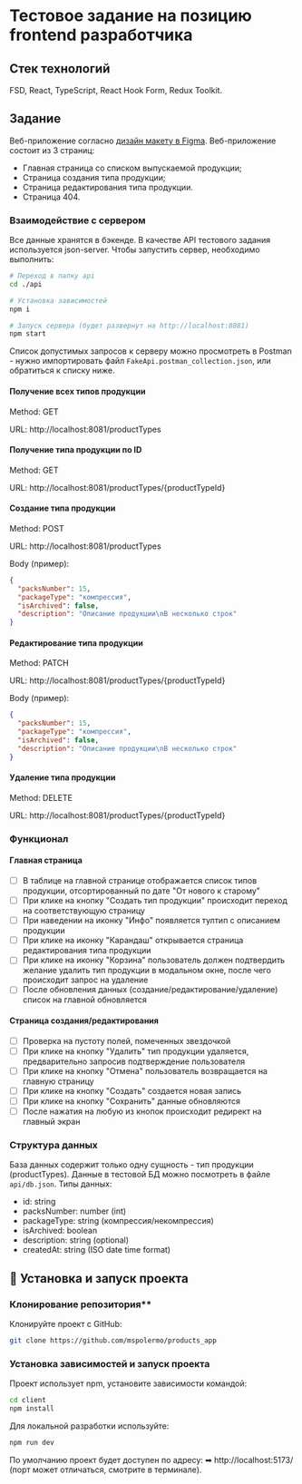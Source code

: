 # Тестовое задание на позицию frontend разработчика

## Стек технологий

FSD, React, TypeScript, React Hook Form, Redux Toolkit.

## Задание

Веб-приложение согласно [дизайн макету в Figma](https://www.figma.com/file/PPouirJaJdOid3gsVLNT25/%D0%A2%D0%B5%D1%81%D1%82%D0%BE%D0%B2%D0%BE%D0%B5-%D0%B7%D0%B0%D0%B4%D0%B0%D0%BD%D0%B8%D0%B5-(%D1%84%D1%80%D0%BE%D0%BD%D1%82%D0%B5%D0%BD%D0%B4)?type=design&node-id=0-1&mode=design). Веб-приложение состоит из 3 страниц:
- Главная страница со списком выпускаемой продукции;
- Страница создания типа продукции;
- Страница редактирования типа продукции.
- Страница 404.

### Взаимодействие с сервером

Все данные хранятся в бэкенде. В качестве API тестового задания используется json-server. Чтобы запустить сервер, необходимо выполнить:

```sh
# Переход в папку api
cd ./api

# Установка зависимостей
npm i

# Запуск сервера (будет развернут на http://localhost:8081)
npm start
```

Список допустимых запросов к серверу можно просмотреть в Postman - нужно импортировать файл `FakeApi.postman_collection.json`, или обратиться к списку ниже.

#### Получение всех типов продукции

Method: GET

URL: http://localhost:8081/productTypes

#### Получение типа продукции по ID

Method: GET

URL: http://localhost:8081/productTypes/{productTypeId}

#### Создание типа продукции

Method: POST

URL: http://localhost:8081/productTypes

Body (пример):
```json
{
  "packsNumber": 15,
  "packageType": "компрессия",
  "isArchived": false,
  "description": "Описание продукции\nВ несколько строк"
}
```

#### Редактирование типа продукции

Method: PATCH

URL: http://localhost:8081/productTypes/{productTypeId}

Body (пример):
```json
{
  "packsNumber": 15,
  "packageType": "компрессия",
  "isArchived": false,
  "description": "Описание продукции\nВ несколько строк"
}
```

#### Удаление типа продукции

Method: DELETE

URL: http://localhost:8081/productTypes/{productTypeId}

### Функционал

#### Главная страница

- [ ] В таблице на главной странице отображается список типов продукции, отсортированный по дате "От нового к старому"
- [ ] При клике на кнопку "Создать тип продукции" происходит переход на соответствующую страницу
- [ ] При наведении на иконку "Инфо" появляется тултип с описанием продукции
- [ ] При клике на иконку "Карандаш" открывается страница редактирования типа продукции
- [ ] При клике на иконку "Корзина" пользователь должен подтвердить желание удалить тип продукции в модальном окне, после чего происходит запрос на удаление
- [ ] После обновления данных (создание/редактирование/удаление) список на главной обновляется

#### Страница создания/редактирования

- [ ] Проверка на пустоту полей, помеченных звездочкой
- [ ] При клике на кнопку "Удалить" тип продукции удаляется, предварительно запросив подтверждение пользователя
- [ ] При клике на кнопку "Отмена" пользователь возвращается на главную страницу
- [ ] При клике на кнопку "Создать" создается новая запись
- [ ] При клике на кнопку "Сохранить" данные обновляются
- [ ] После нажатия на любую из кнопок происходит редирект на главный экран

### Структура данных

База данных содержит только одну сущность - тип продукции (productTypes). Данные в тестовой БД можно посмотреть в файле `api/db.json`. Типы данных:

- id: string
- packsNumber: number (int)
- packageType: string (компрессия/некомпрессия)
- isArchived: boolean
- description: string (optional)
- createdAt: string (ISO date time format)

## 🚀 Установка и запуск проекта

### Клонирование репозитория**
Клонируйте проект с GitHub:
```sh
git clone https://github.com/mspolermo/products_app

```

### Установка зависимостей и запуск проекта
Проект использует npm, установите зависимости командой:
```sh
cd client
npm install
```

Для локальной разработки используйте:
```sh
npm run dev
```

По умолчанию проект будет доступен по адресу:
➡ http://localhost:5173/ (порт может отличаться, смотрите в терминале).

